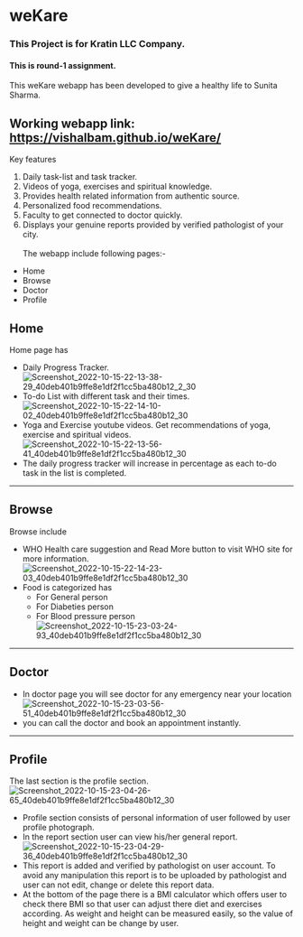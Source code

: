 # weKare
### This Project  is for Kratin LLC Company. 
#### This is round-1 assignment.
This weKare webapp has been developed to give a healthy life to Sunita Sharma. <br />
## Working webapp link:  https://vishalbam.github.io/weKare/
Key features
1) Daily task-list and task tracker.
2) Videos of yoga, exercises and spiritual knowledge.
3) Provides health related information from authentic source.
4) Personalized food recommendations.
5) Faculty to get connected to doctor quickly.
6) Displays your genuine reports provided by verified pathologist of your city.<br><br>
The webapp include following pages:-
- Home
- Browse
- Doctor
- Profile
## Home 
Home page has
- Daily Progress Tracker.<br>
![Screenshot_2022-10-15-22-13-38-29_40deb401b9ffe8e1df2f1cc5ba480b12_2_30](https://user-images.githubusercontent.com/70063001/196003248-e0406756-ec6b-4744-893b-33f894ad8a72.jpg)<br>
- To-do List with different task and their times.<br>
![Screenshot_2022-10-15-22-14-10-02_40deb401b9ffe8e1df2f1cc5ba480b12_30](https://user-images.githubusercontent.com/70063001/196003744-bb75519c-3b41-4e39-933f-e660e8e7057f.jpg)<br>
- Yoga and Exercise youtube videos.
Get recommendations of yoga, exercise and spiritual videos.<br />
![Screenshot_2022-10-15-22-13-56-41_40deb401b9ffe8e1df2f1cc5ba480b12_30](https://user-images.githubusercontent.com/70063001/196004379-fb52ebc7-27b1-498f-ac00-835896a76659.jpg)
- The daily progress tracker will increase in percentage as each to-do task in the list is completed.
---
## Browse

Browse include 
- WHO Health care suggestion and Read More button to visit WHO site for more information.<br>
![Screenshot_2022-10-15-22-14-23-03_40deb401b9ffe8e1df2f1cc5ba480b12_30](https://user-images.githubusercontent.com/70063001/196004272-4f75a094-d26e-472c-bb91-cdb52b9f9687.jpg)<br>
- Food is categorized has 
    - For General person 
    - For Diabeties person
    - For Blood pressure person<br>
![Screenshot_2022-10-15-23-03-24-93_40deb401b9ffe8e1df2f1cc5ba480b12_30](https://user-images.githubusercontent.com/70063001/196004876-d8775949-9182-46a5-94a7-b1826f3e9682.jpg)
---
## Doctor
- In doctor page you will see doctor for any emergency near your location <br>
![Screenshot_2022-10-15-23-03-56-51_40deb401b9ffe8e1df2f1cc5ba480b12_30](https://user-images.githubusercontent.com/70063001/196005399-1b7beb16-24c0-428d-b99a-530a7720a9a6.jpg)<br>
- you can call the doctor and book an appointment instantly.
---
## Profile
The last section is the profile section.<br>
![Screenshot_2022-10-15-23-04-26-65_40deb401b9ffe8e1df2f1cc5ba480b12_30](https://user-images.githubusercontent.com/70063001/196005503-e12336ba-a191-4536-8573-324a531f2f25.jpg)<br>
- Profile section consists of personal information of user followed by user profile photograph.
- In the report section user can view his/her general report.<br>
![Screenshot_2022-10-15-23-04-29-36_40deb401b9ffe8e1df2f1cc5ba480b12_30](https://user-images.githubusercontent.com/70063001/196005599-139a3efe-885c-4f87-8f72-9b25563965cf.jpg)<br>
- This report is added and verified by pathologist on user account.
To avoid any manipulation this report is to be uploaded by pathologist and user can not edit, change or delete this report data.
- At the bottom of the page there is a BMI calculator which offers user to check there BMI so that user can adjust there diet and exercises according.
As weight and height can be measured easily, so the value of height and weight can be change by user.
